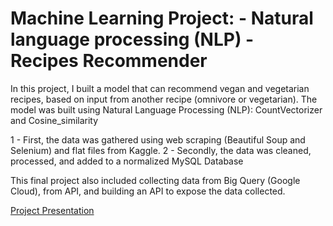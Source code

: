 <h1> Machine Learning Project: - Natural language processing (NLP) - Recipes Recommender </h1>

In this project, I built a model that can recommend vegan and vegetarian recipes, based on input from another recipe (omnivore or vegetarian). 
The model was built using Natural Language Processing (NLP): CountVectorizer and Cosine_similarity

1 - First, the data was gathered using web scraping (Beautiful Soup and Selenium) and flat files from Kaggle.
2 - Secondly, the data was cleaned, processed, and added to a normalized MySQL Database

This final project also included collecting data from Big Query (Google Cloud), from API, and building an API to expose the data collected.

 <a href="https://docs.google.com/presentation/d/1vpxj7OO5VGmPUT034vFvNGbNX_wOA1jYvpKQ4Emhkt0/edit?usp=sharing"> Project Presentation </a>
